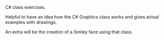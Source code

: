 C# class exercises.

Helpful to have an idea how the C# Graphics class works and gives actual examples with drawings.

An extra will be the creation of a Smiley face using that class.

